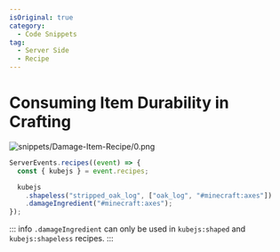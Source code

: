 ```yaml
---
isOriginal: true
category:
  - Code Snippets
tag:
  - Server Side
  - Recipe
---
```


# Consuming Item Durability in Crafting

![snippets/Damage-Item-Recipe/0.png](/snippets/Damage-Item-Recipe/0.png)

```js
ServerEvents.recipes((event) => {
  const { kubejs } = event.recipes;

  kubejs
    .shapeless("stripped_oak_log", ["oak_log", "#minecraft:axes"])
    .damageIngredient("#minecraft:axes");
});
```

::: info
`.damageIngredient` can only be used in `kubejs:shaped` and `kubejs:shapeless` recipes.
:::
